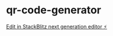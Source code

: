 # qr-code-generator

[Edit in StackBlitz next generation editor ⚡️](https://stackblitz.com/~/github.com/ravibanks54/qr-code-generator)
